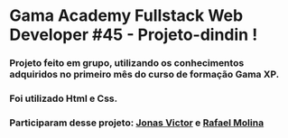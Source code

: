 # Gama Academy Fullstack Web Developer #45 - Projeto-dindin !
### Projeto feito em grupo, utilizando os conhecimentos adquiridos no primeiro mês do curso de formação Gama XP.
### Foi utilizado Html e Css. <br/>
### Participaram desse projeto:  <a href="https://github.com/Jonas-Victor950" target="_blank" rel="noopener noreferrer">Jonas Victor</a> e  <a href="https://github.com/rafael-molina" target="_blank" rel="noopener noreferrer">Rafael Molina</a> <br/>



